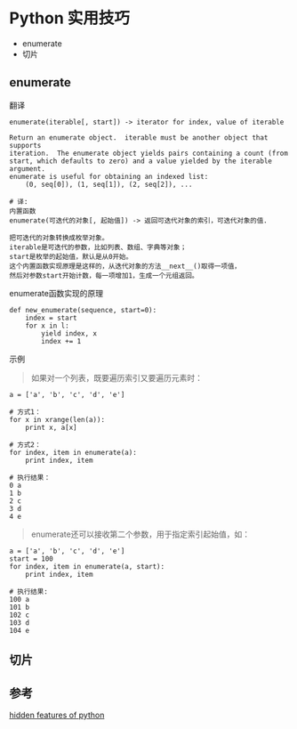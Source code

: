 Python 实用技巧
======
- enumerate
- 切片



## enumerate ##
翻译
```
enumerate(iterable[, start]) -> iterator for index, value of iterable

Return an enumerate object.  iterable must be another object that supports
iteration.  The enumerate object yields pairs containing a count (from
start, which defaults to zero) and a value yielded by the iterable argument.
enumerate is useful for obtaining an indexed list:
    (0, seq[0]), (1, seq[1]), (2, seq[2]), ...

# 译:
内置函数
enumerate(可迭代的对象[, 起始值]) -> 返回可迭代对象的索引，可迭代对象的值.

把可迭代的对象转换成枚举对象。
iterable是可迭代的参数，比如列表、数组、字典等对象；
start是枚举的起始值，默认是从0开始。
这个内置函数实现原理是这样的，从迭代对象的方法__next__()取得一项值，
然后对参数start开始计数，每一项增加1，生成一个元组返回。
```

enumerate函数实现的原理
```
def new_enumerate(sequence, start=0):
    index = start
    for x in l:
        yield index, x
        index += 1
```

示例
> 如果对一个列表，既要遍历索引又要遍历元素时：

```
a = ['a', 'b', 'c', 'd', 'e']

# 方式1：
for x in xrange(len(a)):
    print x, a[x]

# 方式2：
for index, item in enumerate(a):
    print index, item

# 执行结果：
0 a
1 b
2 c
3 d
4 e
```

> enumerate还可以接收第二个参数，用于指定索引起始值，如：

```
a = ['a', 'b', 'c', 'd', 'e']
start = 100
for index, item in enumerate(a, start):
    print index, item

# 执行结果:
100 a
101 b
102 c
103 d
104 e
```


## 切片 ##







## 参考
[hidden features of python](http://stackoverflow.com/questions/101268/hidden-features-of-python?rq=1)